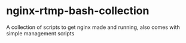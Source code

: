# nginx-rtmp-bash-collection
A collection of scripts to get nginx made and running, also comes with simple management scripts
